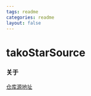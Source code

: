 ```yaml
---
tags: readme
categories: readme
layout: false
---
```


# takoStarSource

### 关于
[仓库源地址]


[仓库源地址]: https://github.com/takostar/takostarSource


<!--
 * @Author: tako star
 * @Date: 2020-04-09 10:00:39
 * @LastEditors: tako star
 * @LastEditTime: 2020-05-17 18:47:25
 -->
